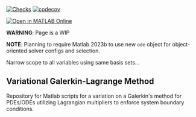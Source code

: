[![Checks](https://github.com/aladshaw3/variational_galerkin_lagrange_method/actions/workflows/unit_tests.yml/badge.svg)](https://github.com/aladshaw3/variational_galerkin_lagrange_method/actions/workflows/unit_tests.yml)
[![codecov](https://codecov.io/gh/aladshaw3/variational_galerkin_lagrange_method/branch/main/graph/badge.svg)](https://codecov.io/gh/aladshaw3/variational_galerkin_lagrange_method) 

[![Open in MATLAB Online](https://www.mathworks.com/images/responsive/global/open-in-matlab-online.svg)](https://matlab.mathworks.com/open/github/v1?repo=aladshaw3/variational_galerkin_lagrange_method)

**WARNING**: Page is a WIP

**NOTE**: Planning to require Matlab 2023b to use new `ode` object for 
object-oriented solver configs and selection. 

Narrow scope to all variables using same basis sets...

## Variational Galerkin-Lagrange Method
Repository for Matlab scripts for a variation on a Galerkin's method for 
PDEs/ODEs utilizing Lagrangian multipliers to enforce system boundary conditions. 
